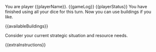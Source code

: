 <player-name>
You are player {{playerName}}.
</player-name>

<game-log>
{{gameLog}}
</game-log>

<player-status>
{{playerStatus}}
</player-status>

<building-usage-decision-request>
You have finished using all your dice for this turn. Now you can use buildings if you like.

{{availableBuildings}}

Consider your current strategic situation and resource needs.

</building-usage-decision-request>

{{extraInstructions}}
